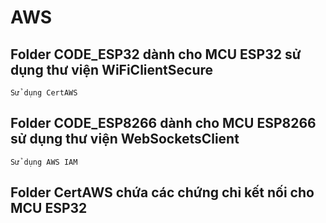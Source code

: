 # AWS
## Folder CODE_ESP32 dành cho MCU ESP32 sử dụng thư viện WiFiClientSecure
    Sử dụng CertAWS
## Folder CODE_ESP8266 dành cho MCU ESP8266 sử dụng thư viện WebSocketsClient
    Sử dụng AWS IAM
## Folder CertAWS chứa các chứng chỉ kết nối cho MCU ESP32
